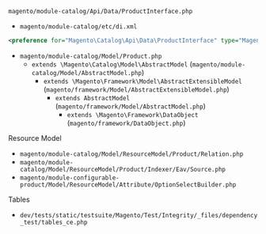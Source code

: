 `magento/module-catalog/Api/Data/ProductInterface.php`
- `magento/module-catalog/etc/di.xml`
```xml
<preference for="Magento\Catalog\Api\Data\ProductInterface" type="Magento\Catalog\Model\Product" />
```
  - `magento/module-catalog/Model/Product.php`
    - `extends \Magento\Catalog\Model\AbstractModel` (`magento/module-catalog/Model/AbstractModel.php`)
      - `extends \Magento\Framework\Model\AbstractExtensibleModel` (`magento/framework/Model/AbstractExtensibleModel.php`)
        - `extends AbstractModel` (`magento/framework/Model/AbstractModel.php`)
          - `extends \Magento\Framework\DataObject` (`magento/framework/DataObject.php`)

Resource Model
- `magento/module-catalog/Model/ResourceModel/Product/Relation.php`
- `magento/module-catalog/Model/ResourceModel/Product/Indexer/Eav/Source.php`
- `magento/module-configurable-product/Model/ResourceModel/Attribute/OptionSelectBuilder.php`

Tables
- `dev/tests/static/testsuite/Magento/Test/Integrity/_files/dependency_test/tables_ce.php`

